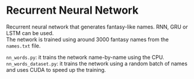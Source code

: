 # Recurrent Neural Network

Recurrent neural network that generates fantasy-like names. RNN, GRU or LSTM can be used.\
The network is trained using around 3000 fantasy names from the `names.txt` file.

`nn_words.py`: it trains the network name-by-name using the CPU.\
`nn_words_dataset.py`: it trains the network using a random batch of names and uses CUDA to speed up the training.
